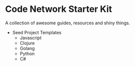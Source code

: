 # Code Network Starter Kit
A collection of awesome guides, resources and shiny things.


* Seed Project Templates
  * Javascript
  * Clojure
  * Golang
  * Python
  * C#
